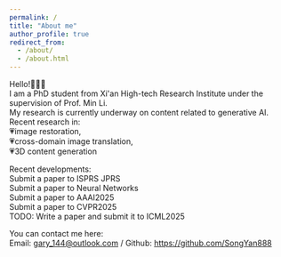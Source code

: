 ```yaml
---
permalink: /
title: "About me"
author_profile: true
redirect_from: 
  - /about/
  - /about.html
---
```


Hello!🤗🤗🤗<br>
I am a PhD student from Xi'an High-tech Research Institute under the supervision of Prof. Min Li. <br>
My research is currently underway on content related to generative AI.<br>
Recent research in: <br>💗image restoration,<br> 💗cross-domain image translation, <br>💗3D content generation<br>

Recent developments:<br>
Submit a paper to ISPRS JPRS<br>
Submit a paper to Neural Networks<br>
Submit a paper to AAAI2025<br>
Submit a paper to CVPR2025<br>
TODO: Write a paper and submit it to ICML2025<br>

You can contact me here:<br>
Email: gary_144@outlook.com / Github: https://github.com/SongYan888
